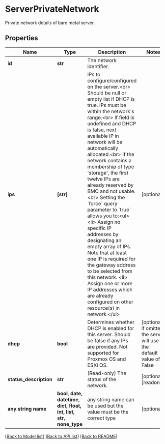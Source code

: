 # ServerPrivateNetwork

Private network details of bare metal server.

## Properties
Name | Type | Description | Notes
------------ | ------------- | ------------- | -------------
**id** | **str** | The network identifier. | 
**ips** | **[str]** | IPs to configure/configured on the server.&lt;br&gt; Should be null or empty list if DHCP is true. IPs must be within the network&#39;s range.&lt;br&gt; If field is undefined and DHCP is false, next available IP in network will be automatically allocated.&lt;br&gt; If the network contains a membership of type &#39;storage&#39;, the first twelve IPs are already reserved by BMC and not usable.&lt;br&gt; Setting the &#x60;force&#x60; query parameter to &#x60;true&#x60; allows you to:&lt;ul&gt; &lt;li&gt; Assign no specific IP addresses by designating an empty array of IPs. Note that at least one IP is required for the gateway address to be selected from this network. &lt;li&gt; Assign one or more IP addresses which are already configured on other resource(s) in network.&lt;/ul&gt; | [optional] 
**dhcp** | **bool** | Determines whether DHCP is enabled for this server. Should be false if any IPs are provided. Not supported for Proxmox OS and ESXi OS. | [optional]  if omitted the server will use the default value of False
**status_description** | **str** | (Read-only) The status of the network. | [optional] [readonly] 
**any string name** | **bool, date, datetime, dict, float, int, list, str, none_type** | any string name can be used but the value must be the correct type | [optional]

[[Back to Model list]](../README.md#documentation-for-models) [[Back to API list]](../README.md#documentation-for-api-endpoints) [[Back to README]](../README.md)


